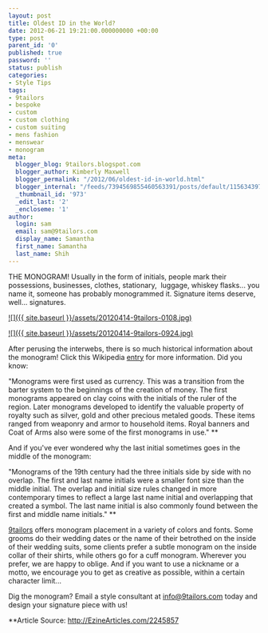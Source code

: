 ```yaml
---
layout: post
title: Oldest ID in the World?
date: 2012-06-21 19:21:00.000000000 +00:00
type: post
parent_id: '0'
published: true
password: ''
status: publish
categories:
- Style Tips
tags:
- 9tailors
- bespoke
- custom
- custom clothing
- custom suiting
- mens fashion
- menswear
- monogram
meta:
  blogger_blog: 9tailors.blogspot.com
  blogger_author: Kimberly Maxwell
  blogger_permalink: "/2012/06/oldest-id-in-world.html"
  blogger_internal: "/feeds/7394569855460563391/posts/default/1156343971259976144"
  _thumbnail_id: '973'
  _edit_last: '2'
  _encloseme: '1'
author:
  login: sam
  email: sam@9tailors.com
  display_name: Samantha
  first_name: Samantha
  last_name: Shih
---
```

THE MONOGRAM! Usually in the form of initials, people mark their possessions, businesses, clothes, stationary,  luggage, whiskey flasks... you name it, someone has probably monogrammed it. Signature items deserve, well... signatures.  
  

[![]({{ site.baseurl }}/assets/20120414-9tailors-0108.jpg)](http://4.bp.blogspot.com/-1yNYxkc568A/T-Ny7IYxk7I/AAAAAAAAAYc/6rkezO8s-EA/s1600/20120414-9tailors-0108.jpg)

[![]({{ site.baseurl }}/assets/20120414-9tailors-0924.jpg)](http://3.bp.blogspot.com/-7EhmLOV_h2g/T-Ny78id9BI/AAAAAAAAAYk/KKogVD1nRfE/s1600/20120414-9tailors-0924.jpg)

  
  
  
  
After perusing the interwebs, there is so much historical information about the monogram! Click this Wikipedia [entry](http://en.wikipedia.org/wiki/Monograms) for more information. Did you know:  
  
  
"Monograms were first used as currency. This was a transition from the barter system to the beginnings of the creation of money. The first monograms appeared on clay coins with the initials of the ruler of the region. Later monograms developed to identify the valuable property of royalty such as silver, gold and other precious metaled goods. These items ranged from weaponry and armor to household items. Royal banners and Coat of Arms also were some of the first monograms in use." **  
  
  
And if you've ever wondered why the last initial sometimes goes in the middle of the monogram:  
  
  
"Monograms of the 19th century had the three initials side by side with no overlap. The first and last name initials were a smaller font size than the middle initial. The overlap and initial size rules changed in more contemporary times to reflect a large last name initial and overlapping that created a symbol. The last name initial is also commonly found between the first and middle name initials." **  
  
  
[9tailors](http://www.9tailors.com/) offers monogram placement in a variety of colors and fonts. Some grooms do their wedding dates or the name of their betrothed on the inside of their wedding suits, some clients prefer a subtle monogram on the inside collar of their shirts, while others go for a cuff monogram. Wherever you prefer, we are happy to oblige. And if you want to use a nickname or a motto, we encourage you to get as creative as possible, within a certain character limit...  
  
  
Dig the monogram? Email a style consultant at [info@9tailors.com](mailto:info@9tailors.com) today and design your signature piece with us!  
  
  
**Article Source: http://EzineArticles.com/2245857